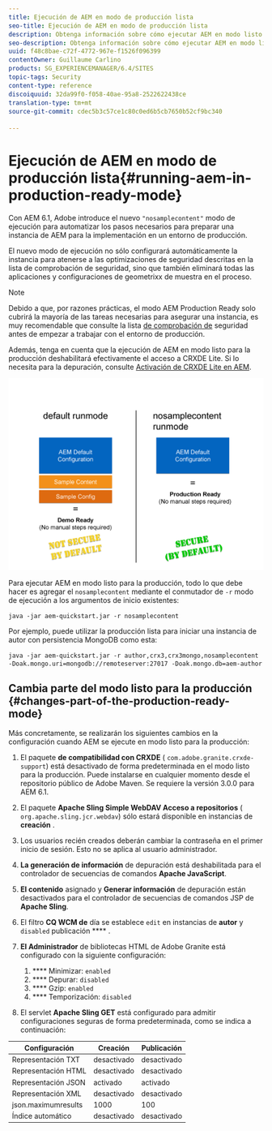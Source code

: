 ```yaml
---
title: Ejecución de AEM en modo de producción lista
seo-title: Ejecución de AEM en modo de producción lista
description: Obtenga información sobre cómo ejecutar AEM en modo listo para la producción.
seo-description: Obtenga información sobre cómo ejecutar AEM en modo listo para la producción.
uuid: f48c8bae-c72f-4772-967e-f1526f096399
contentOwner: Guillaume Carlino
products: SG_EXPERIENCEMANAGER/6.4/SITES
topic-tags: Security
content-type: reference
discoiquuid: 32da99f0-f058-40ae-95a8-2522622438ce
translation-type: tm+mt
source-git-commit: cdec5b3c57ce1c80c0ed6b5cb7650b52cf9bc340

---
```



# Ejecución de AEM en modo de producción lista{#running-aem-in-production-ready-mode}

Con AEM 6.1, Adobe introduce el nuevo `"nosamplecontent"` modo de ejecución para automatizar los pasos necesarios para preparar una instancia de AEM para la implementación en un entorno de producción.

El nuevo modo de ejecución no sólo configurará automáticamente la instancia para atenerse a las optimizaciones de seguridad descritas en la lista de comprobación de seguridad, sino que también eliminará todas las aplicaciones y configuraciones de geometrixx de muestra en el proceso.

>[!NOTE]
>
>Debido a que, por razones prácticas, el modo AEM Production Ready solo cubrirá la mayoría de las tareas necesarias para asegurar una instancia, es muy recomendable que consulte la lista [de comprobación de](/help/sites-administering/security-checklist.md) seguridad antes de empezar a trabajar con el entorno de producción.
>
>Además, tenga en cuenta que la ejecución de AEM en modo listo para la producción deshabilitará efectivamente el acceso a CRXDE Lite. Si lo necesita para la depuración, consulte [Activación de CRXDE Lite en AEM](/help/sites-administering/enabling-crxde-lite.md).

![chlimage_1-83](assets/chlimage_1-83.png)

Para ejecutar AEM en modo listo para la producción, todo lo que debe hacer es agregar el `nosamplecontent` mediante el conmutador de `-r` modo de ejecución a los argumentos de inicio existentes:

```shell
java -jar aem-quickstart.jar -r nosamplecontent
```

Por ejemplo, puede utilizar la producción lista para iniciar una instancia de autor con persistencia MongoDB como esta:

```shell
java -jar aem-quickstart.jar -r author,crx3,crx3mongo,nosamplecontent -Doak.mongo.uri=mongodb://remoteserver:27017 -Doak.mongo.db=aem-author
```

## Cambia parte del modo listo para la producción {#changes-part-of-the-production-ready-mode}

Más concretamente, se realizarán los siguientes cambios en la configuración cuando AEM se ejecute en modo listo para la producción:

1. El paquete **de compatibilidad con CRXDE** ( `com.adobe.granite.crxde-support`) está desactivado de forma predeterminada en el modo listo para la producción. Puede instalarse en cualquier momento desde el repositorio público de Adobe Maven. Se requiere la versión 3.0.0 para AEM 6.1.

1. El paquete **Apache Sling Simple WebDAV Acceso a repositorios** ( `org.apache.sling.jcr.webdav`) sólo estará disponible en instancias de **creación** .

1. Los usuarios recién creados deberán cambiar la contraseña en el primer inicio de sesión. Esto no se aplica al usuario administrador.
1. **La generación de información** de depuración está deshabilitada para el controlador de secuencias de comandos **Apache JavaScript**.

1. **El contenido** asignado y **Generar información** de depuración están desactivados para el controlador de secuencias de comandos JSP de **Apache Sling**.

1. El filtro **CQ WCM de** día se establece `edit` en instancias de **autor** y `disabled` publicación **** .

1. **El Administrador** de bibliotecas HTML de Adobe Granite está configurado con la siguiente configuración:

   1. **** Minimizar: `enabled`
   1. **** Depurar: `disabled`
   1. **** Gzip: `enabled`
   1. **** Temporización: `disabled`

1. El servlet **Apache Sling GET** está configurado para admitir configuraciones seguras de forma predeterminada, como se indica a continuación:

| **Configuración** | **Creación** | **Publicación** |
|---|---|---|
| Representación TXT | desactivado | desactivado |
| Representación HTML | desactivado | desactivado |
| Representación JSON | activado | activado |
| Representación XML | desactivado | desactivado |
| json.maximumresults | 1000 | 100 |
| Índice automático | desactivado | desactivado |

